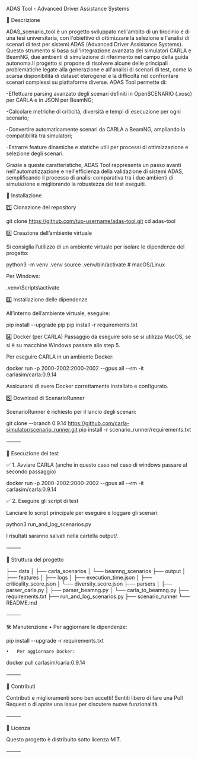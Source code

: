 ADAS Tool - Advanced Driver Assistance Systems

📌 Descrizione

ADAS_scenario_tool è un progetto sviluppato nell'ambito di un tirocinio e di una tesi universitaria, con l'obiettivo di ottimizzare la selezione e l'analisi di scenari di test per sistemi ADAS (Advanced Driver Assistance Systems). Questo strumento si basa sull'integrazione avanzata dei simulatori CARLA e BeamNG, due ambienti di simulazione di riferimento nel campo della guida autonoma.Il progetto si propone di risolvere alcune delle principali problematiche legate alla generazione e all'analisi di scenari di test, come la scarsa disponibilità di dataset eterogenei e la difficoltà nel confrontare scenari complessi su piattaforme diverse. ADAS Tool permette di:

-Effettuare parsing avanzato degli scenari definiti in OpenSCENARIO (.xosc) per CARLA e in JSON per BeamNG;

-Calcolare metriche di criticità, diversità e tempi di esecuzione per ogni scenario;

-Convertire automaticamente scenari da CARLA a BeamNG, ampliando la compatibilità tra simulatori;

-Estrarre feature dinamiche e statiche utili per processi di ottimizzazione e selezione degli scenari.

Grazie a queste caratteristiche, ADAS Tool rappresenta un passo avanti nell'automatizzazione e nell'efficienza della validazione di sistemi ADAS, semplificando il processo di analisi comparativa tra i due ambienti di simulazione e migliorando la robustezza dei test eseguiti.


🚀 Installazione

1️⃣ Clonazione del repository

git clone https://github.com/tuo-username/adas-tool.git
cd adas-tool

2️⃣ Creazione dell’ambiente virtuale

Si consiglia l’utilizzo di un ambiente virtuale per isolare le dipendenze del progetto:

python3 -m venv .venv
source .venv/bin/activate   # macOS/Linux

Per Windows:

.venv\\Scripts\\activate

3️⃣ Installazione delle dipendenze

All’interno dell’ambiente virtuale, eseguire:

pip install --upgrade pip
pip install -r requirements.txt

4️⃣ Docker (per CARLA) Passaggio da eseguire solo se si utilizza MacOS, se si è su macchine Windows passare allo step 5.

Per eseguire CARLA in un ambiente Docker:

docker run -p 2000-2002:2000-2002 --gpus all --rm -it carlasim/carla:0.9.14

Assicurarsi di avere Docker correttamente installato e configurato.

5️⃣ Download di ScenarioRunner

ScenarioRunner è richiesto per il lancio degli scenari:

git clone --branch 0.9.14 https://github.com/carla-simulator/scenario_runner.git
pip install -r scenario_runner/requirements.txt


⸻

🔄 Esecuzione dei test

✅ 1. Avviare CARLA (anche in questo caso nel caso di windows passare al secondo passaggio)

docker run -p 2000-2002:2000-2002 --gpus all --rm -it carlasim/carla:0.9.14

✅ 2. Eseguire gli script di test

Lanciare lo script principale per eseguire e loggare gli scenari:

python3 run_and_log_scenarios.py

I risultati saranno salvati nella cartella output/.

⸻

📂 Struttura del progetto

├── data
│   ├── carla_scenarios
│   └── beamng_scenarios
├── output
│   ├── features
│   ├── logs
│   ├── execution_time.json
│   ├── criticality_score.json
│   └── diversity_score.json
├── parsers
│   ├── parser_carla.py
│   ├── parser_beamng.py
│   └── carla_to_beamng.py
├── requirements.txt
├── run_and_log_scenarios.py
├── scenario_runner
└── README.md


⸻

🛠️ Manutenzione
	•	Per aggiornare le dipendenze:

pip install --upgrade -r requirements.txt


	•	Per aggiornare Docker:

docker pull carlasim/carla:0.9.14



⸻

🤝 Contributi

Contributi e miglioramenti sono ben accetti! Sentiti libero di fare una Pull Request o di aprire una Issue per discutere nuove funzionalità.

⸻

📝 Licenza

Questo progetto è distribuito sotto licenza MIT.

⸻
